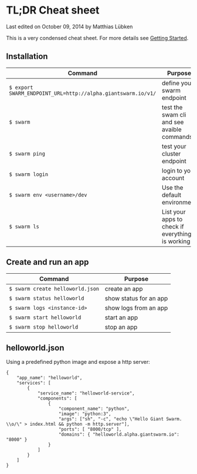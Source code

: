 # TL;DR Cheat sheet

<p class="lastmod">Last edited on October 09, 2014 by Matthias Lübken</p>

This is a very condensed cheat sheet. For more details see [Getting Started](gettingstarted.md).

## Installation

Command       | Purpose
------------- | -------------
`$ export SWARM_ENDPOINT_URL=http://alpha.giantswarm.io/v1/` | define your swarm endpoint
`$ swarm`     | test the swam cli and see avaible commands
`$ swarm ping` | test your cluster endpoint 
`$ swarm login` | login to your account 
`$ swarm env <username>/dev` | Use the default environment
`$ swarm ls` | List your apps to check if everything is working

## Create and run an app

Command                          | Purpose
------------                     | -------------
`$ swarm create helloworld.json` | create an app
`$ swarm status helloworld`      | show status for an app
`$ swarm logs <instance-id>`     | show logs from an app
`$ swarm start helloworld`       | start an app
`$ swarm stop helloworld`        | stop an app

## helloworld.json

Using a predefined python image and expose a http server:

    {
        "app_name": "helloworld",
        "services": [
            {
                "service_name": "helloworld-service",
                "components": [
                    {
                        "component_name": "python",
                        "image": "python:3",
                        "args": ["sh", "-c", "echo \"Hello Giant Swarm. \\o/\" > index.html && python -m http.server"],
                        "ports": [ "8000/tcp" ],
                        "domains": { "helloworld.alpha.giantswarm.io": "8000" }
                    }
                ]
            }
        ]
    }
